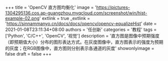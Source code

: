 +++
title = 'OpenCV 直方图均衡化'
image = 'https://pictures-1304295136.cos.ap-guangzhou.myqcloud.com/screenshot/win/hist-example-02.png'
extlink = true
_extlink = 'https://sinnammanyo.cn/docs/docs/opencv/opencv-equalizeHist'
date = 2021-01-08T23:11:34+08:00
authors = '任创新'
categories = '教程'
tags = ['Python', 'C/C++', 'OpenCV', '视觉']
description = '直方图是图像中预期强度（即预期值大小）分布的图形表达方式。在灰度图像中，直方图表示的强度为预期的灰度；在RGB图像中，直方图则分别表示各通道的灰度'
showonlyimage = false
draft = false
+++

